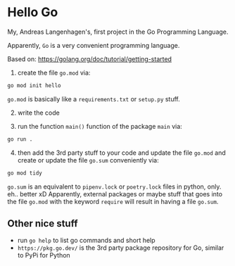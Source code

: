 # Hello Go
My, Andreas Langenhagen's, first project in the Go Programming Language.

Apparently, `Go` is a very convenient programming language.

Based on: https://golang.org/doc/tutorial/getting-started

1. create the file `go.mod` via:
```bash
go mod init hello
```

`go.mod` is basically like a `requirements.txt` or `setup.py` stuff.

2. write the code

3. run the function `main()` function of the package `main` via:
```bash
go run .
```

4. then add the 3rd party stuff to your code and update the file `go.mod` and create or update the
   file `go.sum` conveniently via:
```bash
go mod tidy
```

`go.sum` is an equivalent to `pipenv.lock` or `poetry.lock` files in python, only. eh.. better xD
Apparently, external packages or maybe stuff that goes into the file `go.mod` with the keyword
`require` will result in having a file `go.sum`.


## Other nice stuff

- run `go help` to list go commands and short help
- `https://pkg.go.dev/` is the 3rd party package repository for Go, similar to PyPi for Python
